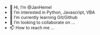 - 👋 Hi, I’m @JanHemel
- 👀 I’m interested in Python, Javascript, VBA
- 🌱 I’m currently learning Git/Github
- 💞️ I’m looking to collaborate on ...
- 📫 How to reach me ...

<!---
JanHemel/JanHemel is a ✨ special ✨ repository because its `README.md` (this file) appears on your GitHub profile.
You can click the Preview link to take a look at your changes.
--->
